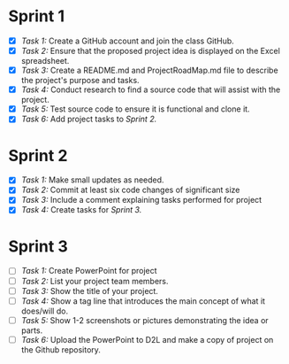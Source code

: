 # Sprint 1
- [x] _Task 1:_ Create a GitHub account and join the class GitHub.  
- [x] _Task 2:_ Ensure that the proposed project idea is displayed on the Excel spreadsheet.
- [x] _Task 3:_ Create a README.md and ProjectRoadMap.md file to describe the project's purpose and tasks. 
- [x] _Task 4:_ Conduct research to find a source code that will assist with the project.
- [x] _Task 5:_ Test source code to ensure it is functional and clone it.
- [x] _Task 6:_ Add project tasks to _Sprint 2._
# Sprint 2
- [x] _Task 1:_ Make small updates as needed. 
- [x] _Task 2:_ Commit at least six code changes of significant size
- [x] _Task 3:_ Include a comment explaining tasks performed for project
- [x] _Task 4:_ Create tasks for _Sprint 3._
# Sprint 3
- [ ] _Task 1:_ Create PowerPoint for project
- [ ] _Task 2:_ List your project team members.
- [ ] _Task 3:_ Show the title of your project.
- [ ] _Task 4:_ Show a tag line that introduces the main concept of what it does/will do.
- [ ] _Task 5:_ Show 1-2 screenshots or pictures demonstrating the idea or parts.
- [ ] _Task 6:_ Upload the PowerPoint to D2L and make a copy of project on the Github repository. 
